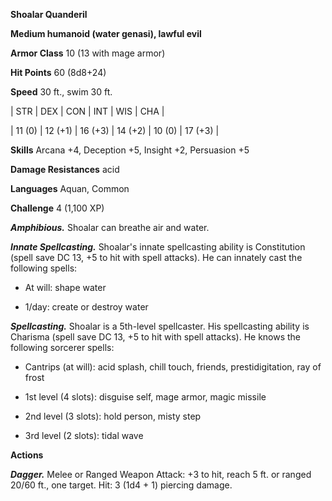 **Shoalar Quanderil**

**Medium humanoid (water genasi), lawful evil**

**Armor Class** 10 (13 with mage armor)

**Hit Points** 60 (8d8+24)

**Speed** 30 ft., swim 30 ft.

|   STR   |   DEX   |   CON   |   INT   |   WIS   |   CHA   |
  
| 11 (0) | 12 (+1) | 16 (+3) | 14 (+2) | 10 (0) | 17 (+3) |

**Skills** Arcana +4, Deception +5, Insight +2, Persuasion +5

**Damage Resistances** acid

**Languages** Aquan, Common

**Challenge** 4 (1,100 XP)

***Amphibious.*** Shoalar can breathe air and water.

***Innate Spellcasting.*** Shoalar's innate spellcasting ability is Constitution (spell save DC 13, +5 to hit with spell attacks). He can innately cast the following spells: 

* At will: shape water

* 1/day: create or destroy water

***Spellcasting.*** Shoalar is a 5th-level spellcaster. His spellcasting ability is Charisma (spell save DC 13, +5 to hit with spell attacks). He knows the following sorcerer spells: 

* Cantrips (at will): acid splash, chill touch, friends, prestidigitation, ray of frost

* 1st level (4 slots): disguise self, mage armor, magic missile

* 2nd level (3 slots): hold person, misty step

* 3rd level (2 slots): tidal wave

**Actions**

***Dagger.*** Melee or Ranged Weapon Attack: +3 to hit, reach 5 ft. or ranged 20/60 ft., one target. Hit: 3 (1d4 + 1) piercing damage.

